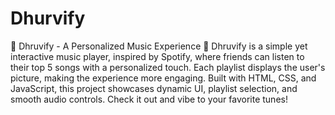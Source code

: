 # Dhurvify
🎵 Dhruvify - A Personalized Music Experience 🎵
Dhruvify is a simple yet interactive music player, inspired by Spotify, where friends can listen to their top 5 songs with a personalized touch. Each playlist displays the user's picture, making the experience more engaging. Built with HTML, CSS, and JavaScript, this project showcases dynamic UI, playlist selection, and smooth audio controls. Check it out and vibe to your favorite tunes!
